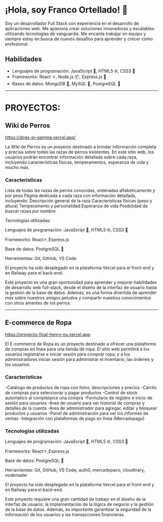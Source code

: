 # ¡Hola, soy Franco Ortellado! 👋
Soy un desarrollador Full Stack con experiencia en el desarrollo de aplicaciones web. Me apasiona crear soluciones innovadoras y escalables utilizando tecnologías de vanguardia. Me encanta trabajar en equipo y siempre estoy en busca de nuevos desafíos para aprender y crecer como profesional.

## Habilidades
- Lenguajes de programación: JavaScript 🚀, HTML5 🌐, CSS3 🎨
- Frameworks: React ⚛️, Node.js 📦, Express.js 🚂
- Bases de datos: MongoDB 🍃, MySQL 🐬, PostgreSQL 🐘

---------------------------------------------------------------------------------------------------------------------------------------------


# PROYECTOS:


## Wiki de Perros

https://dogs-pi-gamma.vercel.app/

La Wiki de Perros es un proyecto destinado a brindar información completa y precisa sobre todas las razas de perros existentes. En este sitio web, los usuarios podrán encontrar información detallada sobre cada raza, incluyendo características físicas, temperamentos, esperanza de vida y mucho más.

### Características

Lista de todas las razas de perros conocidas, ordenadas alfabéticamente y por peso
Página dedicada a cada raza con información detallada, incluyendo:
Descripción general de la raza
Características físicas (peso y altura)
Temperamento y personalidad
Esperanza de vida
Posibilidad de buscar razas por nombre


Tecnologías utilizadas:

Lenguajes de programación: JavaScript 🚀, HTML5 🌐, CSS3 🎨

Frameworks: React⚛️,Express.js

Base de datos: PostgreSQL 🐘

Herramientas: Git, GitHub, VS Code

El proyecto ha sido desplegado en la plataforma Vercel para el front-end y en Railway para el back-end.

Este proyecto es una gran oportunidad para aprender y mejorar habilidades de desarrollo web full-stack, desde el diseño de la interfaz de usuario hasta la gestión de la base de datos. Además, es una forma divertida de aprender más sobre nuestros amigos peludos y compartir nuestros conocimientos con otros amantes de los perros.

------------------------------------------------------------------------------------------------------------------------------------------
## E-commerce de Ropa
https://proyecto-final-henry-nu.vercel.app

El E-commerce de Ropa es un proyecto destinado a ofrecer una plataforma de compras en línea para una tienda de ropa. El sitio web permitirá a los usuarios registrarse e iniciar sesión para comprar ropa, y a los administradores iniciar sesión para administrar el inventario, las órdenes y los usuarios.

### Características

-Catálogo de productos de ropa con fotos, descripciones y precios
-Carrito de compras para seleccionar y pagar productos
-Control de stock automatico al completarce una compra
-Formulario de registro e inicio de sesión para usuarios
-Área de usuario para ver historial de compras y detalles de la cuenta
-Área de administrador para agregar, editar y bloquear productos y usuarios
-Panel de administración para ver los informes de ventas
-Integración con plataformas de pago en línea (Mercadopago)

### Tecnologías utilizadas

Lenguajes de programación: JavaScript 🚀, HTML5 🌐, CSS3 🎨

Frameworks: React⚛️,Express.js

Base de datos: PostgreSQL 🐘

Herramientas: Git, GitHub, VS Code, auth0, mercadopaco, cloudinary, nodemailer

El proyecto ha sido desplegado en la plataforma Vercel para el front-end y en Railway para el back-end.

Este proyecto requiere una gran cantidad de trabajo en el diseño de la interfaz de usuario, la implementación de la lógica de negocio y la gestión de la base de datos. Además, es importante garantizar la seguridad de la información de los usuarios y las transacciones financieras.
